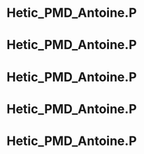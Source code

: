 # Hetic_PMD_Antoine.P
# Hetic_PMD_Antoine.P
# Hetic_PMD_Antoine.P
# Hetic_PMD_Antoine.P
# Hetic_PMD_Antoine.P
